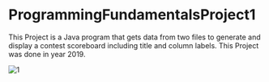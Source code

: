# ProgrammingFundamentalsProject1
This Project is a Java program that gets data from two files to generate and display a contest scoreboard including title and column labels.
This Project was done in year 2019. 

![1](https://user-images.githubusercontent.com/76800871/230824549-52456199-06ac-4ffe-a038-1e3ecdda0f05.png)
